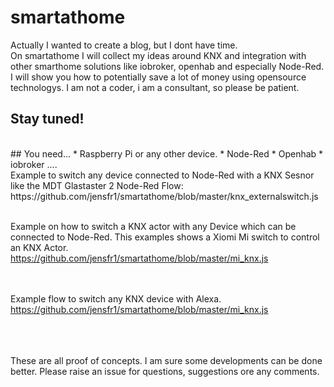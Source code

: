 # smartathome
Actually I wanted to create a blog, but I dont have time.<br />
On smartathome I will collect my ideas around KNX and integration with other smarthome solutions like iobroker, openhab and especially Node-Red. I will show you how to potentially save a lot of money using opensource technologys. I am not a coder, i am a consultant, so please be patient. <br/>
## Stay tuned!
<br />
## You need...
* Raspberry Pi or any other device. 
* Node-Red
* Openhab
* iobroker
....
<br />
Example to switch any device connected to Node-Red with a KNX Sesnor like the MDT Glastaster 2
Node-Red Flow: <br />
https://github.com/jensfr1/smartathome/blob/master/knx_externalswitch.js

<br />
<br />


Example on how to switch a KNX actor with any Device which can be connected to Node-Red. This examples shows a Xiomi Mi switch to control an KNX Actor. <br />
https://github.com/jensfr1/smartathome/blob/master/mi_knx.js

<br /><br />
Example flow to switch any KNX device with Alexa.<br />
https://github.com/jensfr1/smartathome/blob/master/mi_knx.js


<br />
<br />
<br />
These are all proof of concepts. I am sure some developments can be done better. Please raise an issue for questions, suggestions ore any comments. 
